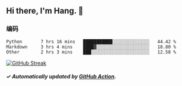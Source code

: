 ## Hi there, I'm Hang. 👋

### 编码

<!--START_SECTION:waka-->

```text
Python       7 hrs 16 mins   ███████████░░░░░░░░░░░░░░   44.42 %
Markdown     3 hrs 4 mins    ████▓░░░░░░░░░░░░░░░░░░░░   18.80 %
Other        2 hrs 3 mins    ███░░░░░░░░░░░░░░░░░░░░░░   12.58 %
```

<!--END_SECTION:waka-->

[![GitHub Streak](https://github-readme-streak-stats.herokuapp.com?user=huhuhang&hide_border=true&date_format=%5BY.%5Dn.j)](https://git.io/streak-stats)

##### ✓ Automatically updated by [GitHub Action](https://github.com/huhuhang/huhuhang/actions).
